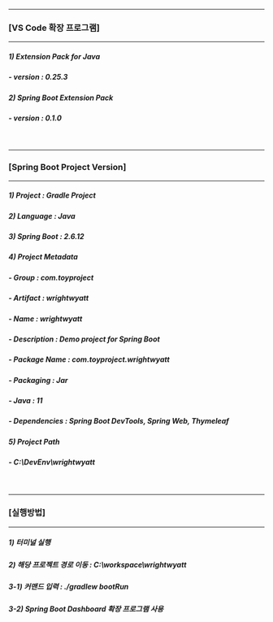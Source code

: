 <div>
    <hr>
    <h3>[VS Code 확장 프로그램]</h3>
    <hr>
        <h5>  1) Extension Pack for Java</h5>
        <h5>    - version : 0.25.3</h5>
        <h5>  2) Spring Boot Extension Pack</h5>
        <h5>    - version : 0.1.0</h5>
</div>

<br>

<div>
    <hr>
    <h3>[Spring Boot Project Version]</h3>
    <hr>
        <h5> 1) Project : Gradle Project</h5>
        <h5> 2) Language : Java</h5>
        <h5> 3) Spring Boot : 2.6.12</h5>
        <h5> 4) Project Metadata</h5>
        <h5>    - Group        : com.toyproject</h5>
        <h5>    - Artifact     : wrightwyatt</h5>
        <h5>    - Name         : wrightwyatt</h5>
        <h5>    - Description  : Demo project for Spring Boot</h5>
        <h5>    - Package Name : com.toyproject.wrightwyatt</h5>
        <h5>    - Packaging    : Jar</h5>
        <h5>    - Java         : 11</h5>
        <h5>    - Dependencies : Spring Boot DevTools, Spring Web, Thymeleaf</h5>
        <h5> 5) Project Path</h5>
        <h5>    - C:\DevEnv\wrightwyatt</h5>
</div>

<br>

<div>
    <hr>
    <h3>[실행방법]</h3>
    <hr>
        <h5> 1) 터미널 실행</h5>
        <h5> 2) 해당 프로젝트 경로 이동 : C:\workspace\wrightwyatt</h5>
        <h5> 3-1) 커맨드 입력 : ./gradlew bootRun</h5>
        <h5> 3-2) Spring Boot Dashboard 확장 프로그램 사용</h5>
</div>
